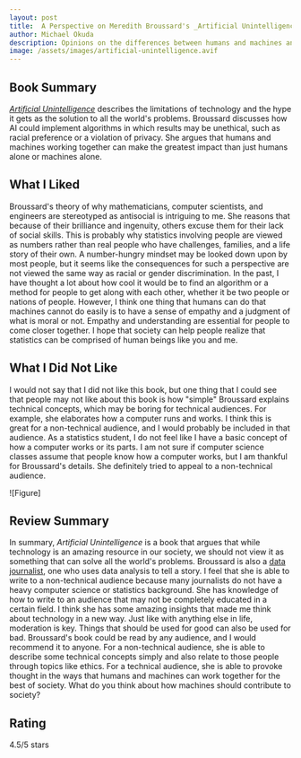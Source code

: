 ```yaml
---
layout: post
title:  A Perspective on Meredith Broussard's _Artificial Unintelligence_
author: Michael Okuda
description: Opinions on the differences between humans and machines and how machines are not necessarily better at doing certain tasks than humans
image: /assets/images/artificial-unintelligence.avif
---
```


## Book Summary

[_Artificial Unintelligence_](https://ia801904.us.archive.org/16/items/meredith-broussard-artificial-unintelligence-how-computers-misunderstand-the-wor/Meredith%20Broussard%20-%20Artificial%20Unintelligence_%20How%20Computers%20Misunderstand%20the%20World-The%20MIT%20Press%20%282018%29.pdf) describes the limitations of technology and the hype it gets as the solution to all the world's problems.  Broussard discusses how AI could implement algorithms in which results may be unethical, such as racial preference or a violation of privacy.  She argues that humans and machines working together can make the greatest impact than just humans alone or machines alone.

## What I Liked

Broussard's theory of why mathematicians, computer scientists, and engineers are stereotyped as antisocial is intriguing to me.  She reasons that because of their brilliance and ingenuity, others excuse them for their lack of social skills.  This is probably why statistics involving people are viewed as numbers rather than real people who have challenges, families, and a life story of their own.  A number-hungry mindset may be looked down upon by most people, but it seems like the consequences for such a perspective are not viewed the same way as racial or gender discrimination.  In the past, I have thought a lot about how cool it would be to find an algorithm or a method for people to get along with each other, whether it be two people or nations of people.  However, I think one thing that humans can do that machines cannot do easily is to have a sense of empathy and a judgment of what is moral or not.  Empathy and understanding are essential for people to come closer together.  I hope that society can help people realize that statistics can be comprised of human beings like you and me.

## What I Did Not Like

I would not say that I did not like this book, but one thing that I could see that people may not like about this book is how "simple" Broussard explains technical concepts, which may be boring for technical audiences.  For example, she elaborates how a computer runs and works.  I think this is great for a non-technical audience, and I would probably be included in that audience.  As a statistics student, I do not feel like I have a basic concept of how a computer works or its parts.  I am not sure if computer science classes assume that people know how a computer works, but I am thankful for Broussard's details.  She definitely tried to appeal to a non-technical audience.

![Figure]

## Review Summary

In summary, _Artificial Unintelligence_ is a book that argues that while technology is an amazing resource in our society, we should not view it as something that can solve all the world's problems.  Broussard is also a [data journalist](https://en.wikipedia.org/wiki/Data_journalism), one who uses data analysis to tell a story.  I feel that she is able to write to a non-technical audience because many journalists do not have a heavy computer science or statistics background.  She has knowledge of how to write to an audience that may not be completely educated in a certain field.  I think she has some amazing insights that made me think about technology in a new way.  Just like with anything else in life, moderation is key.  Things that should be used for good can also be used for bad.  Broussard's book could be read by any audience, and I would recommend it to anyone.  For a non-technical audience, she is able to describe some technical concepts simply and also relate to those people through topics like ethics.  For a technical audience, she is able to provoke thought in the ways that humans and machines can work together for the best of society.  What do you think about how machines should contribute to society?

## Rating
4.5/5 stars